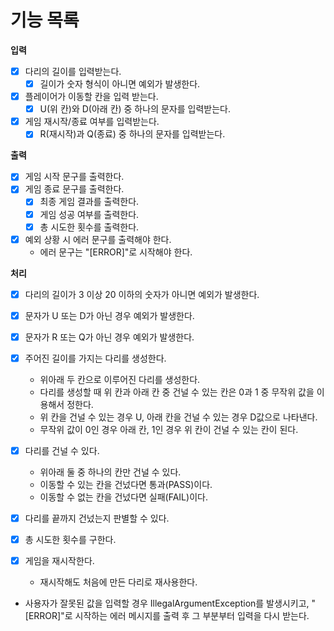 # 기능 목록

**입력**

- [X] 다리의 길이를 입력받는다.
    - [X] 길이가 숫자 형식이 아니면 예외가 발생한다.
- [X] 플레이어가 이동할 칸을 입력 받는다.
    - [X] U(위 칸)와 D(아래 칸) 중 하나의 문자를 입력받는다.
- [X] 게임 재시작/종료 여부를 입력받는다.
    - [X] R(재시작)과 Q(종료) 중 하나의 문자를 입력받는다.

**출력**

- [X] 게임 시작 문구를 출력한다.
- [X] 게임 종료 문구를 출력한다.
    - [X] 최종 게임 결과를 출력한다.
    - [X] 게임 성공 여부를 출력한다.
    - [X] 총 시도한 횟수를 출력한다.
- [X] 예외 상황 시 에러 문구를 출력해야 한다.
    - 에러 문구는 "[ERROR]"로 시작해야 한다.

**처리**

- [X] 다리의 길이가 3 이상 20 이하의 숫자가 아니면 예외가 발생한다.
- [X] 문자가 U 또는 D가 아닌 경우 예외가 발생한다.
- [X] 문자가 R 또는 Q가 아닌 경우 예외가 발생한다.

- [X] 주어진 길이를 가지는 다리를 생성한다.
    - 위아래 두 칸으로 이루어진 다리를 생성한다.
    - 다리를 생성할 때 위 칸과 아래 칸 중 건널 수 있는 칸은 0과 1 중 무작위 값을 이용해서 정한다.
    - 위 칸을 건널 수 있는 경우 U, 아래 칸을 건널 수 있는 경우 D값으로 나타낸다.
    - 무작위 값이 0인 경우 아래 칸, 1인 경우 위 칸이 건널 수 있는 칸이 된다.
- [X] 다리를 건널 수 있다.
    - 위아래 둘 중 하나의 칸만 건널 수 있다.
    - 이동할 수 있는 칸을 건넜다면 통과(PASS)이다.
    - 이동할 수 없는 칸을 건넜다면 실패(FAIL)이다.
- [X] 다리를 끝까지 건넜는지 판별할 수 있다.
- [X] 총 시도한 횟수를 구한다.
- [X] 게임을 재시작한다.
    - 재시작해도 처음에 만든 다리로 재사용한다.
- 사용자가 잘못된 값을 입력할 경우 IllegalArgumentException를 발생시키고, "[ERROR]"로 시작하는 에러 메시지를 출력 후 그 부분부터 입력을 다시
  받는다.
